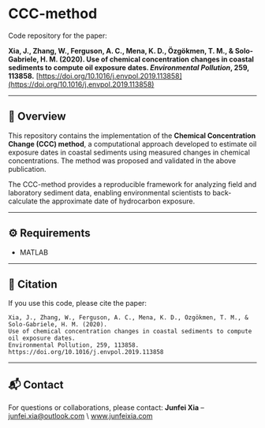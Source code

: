 
# CCC-method

Code repository for the paper:

**Xia, J., Zhang, W., Ferguson, A. C., Mena, K. D., Özgökmen, T. M., & Solo-Gabriele, H. M. (2020). Use of chemical concentration changes in coastal sediments to compute oil exposure dates. *Environmental Pollution*, 259, 113858.**
[https://doi.org/10.1016/j.envpol.2019.113858](https://doi.org/10.1016/j.envpol.2019.113858)

---

## 📖 Overview

This repository contains the implementation of the **Chemical Concentration Change (CCC) method**, a computational approach developed to estimate oil exposure dates in coastal sediments using measured changes in chemical concentrations. The method was proposed and validated in the above publication.

The CCC-method provides a reproducible framework for analyzing field and laboratory sediment data, enabling environmental scientists to back-calculate the approximate date of hydrocarbon exposure.

---

## ⚙️ Requirements

* MATLAB
  
---

## 📌 Citation

If you use this code, please cite the paper:

```
Xia, J., Zhang, W., Ferguson, A. C., Mena, K. D., Özgökmen, T. M., & Solo-Gabriele, H. M. (2020). 
Use of chemical concentration changes in coastal sediments to compute oil exposure dates. 
Environmental Pollution, 259, 113858. https://doi.org/10.1016/j.envpol.2019.113858
```

---

## 📬 Contact

For questions or collaborations, please contact:
**Junfei Xia** – junfei.xia@outlook.com \ www.junfeixia.com


